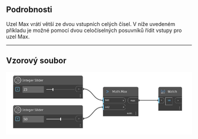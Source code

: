 ## Podrobnosti
Uzel Max vrátí větší ze dvou vstupních celých čísel. V níže uvedeném příkladu je možné pomocí dvou celočíselných posuvníků řídit vstupy pro uzel Max.
___
## Vzorový soubor

![Max (int1, int2)](./DSCore.Math.Max(int1,%20int2)_img.jpg)

